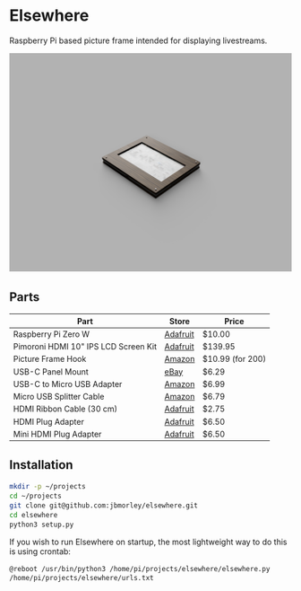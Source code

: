 # Elsewhere

Raspberry Pi based picture frame intended for displaying livestreams.

![Render](images/render.png)

## Parts

| **Part**                             | **Store**                                               | **Price**         |
| ------------------------------------ | ------------------------------------------------------- | ----------------- |
| Raspberry Pi Zero W                  | [Adafruit](https://www.adafruit.com/product/3400)       | $10.00            |
| Pimoroni HDMI 10" IPS LCD Screen Kit | [Adafruit](https://www.adafruit.com/product/4337)       | $139.95           |
| Picture Frame Hook                   | [Amazon](https://www.amazon.com/gp/product/B07GLCXVZZ/) | $10.99 (for 200)  |
| USB-C Panel Mount                    | [eBay](https://www.ebay.com/itm/143134180140)           | $6.29             |
| USB-C to Micro USB Adapter           | [Amazon](https://www.amazon.com/gp/product/B07GH5KJH2/) | $6.99             |
| Micro USB Splitter Cable             | [Amazon](https://www.amazon.com/gp/product/B017OPOG58/) | $6.79             |
| HDMI Ribbon Cable (30 cm)            | [Adafruit](https://www.adafruit.com/product/3562)       | $2.75             |
| HDMI Plug Adapter                    | [Adafruit](https://www.adafruit.com/product/3548)       | $6.50             |
| Mini HDMI Plug Adapter               | [Adafruit](https://www.adafruit.com/product/3552)       | $6.50             |

## Installation

```bash
mkdir -p ~/projects
cd ~/projects
git clone git@github.com:jbmorley/elsewhere.git
cd elsewhere
python3 setup.py
```

If you wish to run Elsewhere on startup, the most lightweight way to do this is using crontab:

```
@reboot /usr/bin/python3 /home/pi/projects/elsewhere/elsewhere.py /home/pi/projects/elsewhere/urls.txt
```
